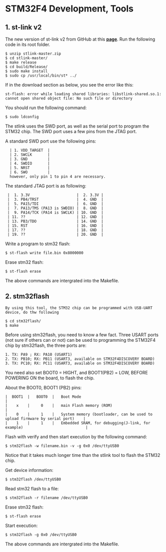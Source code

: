 # STM32F4  Development, Tools

## 1. st-link v2

The new version of st-link v2 from GitHub at this **[page](https://github.com/texane/stlink)**. Run the following code in its root folder.

	$ unzip stlink-master.zip
    $ cd stlink-master/
	$ make release
    $ cd build/Release/
    $ sudo make install
    $ sudo cp /usr/local/bin/st* ../

If in the download section as below, you see the error like this:

	st-flash: error while loading shared libraries: libstlink-shared.so.1: cannot open shared object file: No such file or directory

You should run the following command:

	$ sudo ldconfig


The stlink uses the SWD port, as well as the serial port to program the STM32 chip. The SWD port uses a few pins from the JTAG port.

A standard SWD port use the following pins:


      | 1. VDD_TARGET  |
      | 2. SWCLK       |
      | 3. GND         |
      | 4. SWDIO       |
      | 5. NRST        |
      | 6. SWO         |
      however, only pin 1 to pin 4 are necessary.

The standard JTAG port is as following:


     |  1. 3.3V                     |  2. 3.3V |
     |  3. PB4/TRST                 |  4. GND  |
     |  5. PA15/TDI                 |  6. GND  |
     |  7. PA13/TMS (PA13 is SWDIO) |  8. GND  |
     |  9. PA14/TCK (PA14 is SWCLK) | 10. GND  |
	 | 11. ??                       | 12. GND  |
     | 13. PB3/TDO                  | 14. GND  |
     | 15. RST                      | 16. GND  |
     | 17. ??                       | 18. GND  |
     | 19. ??                       | 20. GND  |

Write a program to stm32 flash:

	$ st-flash write file.bin 0x8000000

Erase stm32 flash:

	$ st-flash erase

The above commands are intergrated into the Makefile.

## 2. stm32flash
	By using this tool, the STM32 chip can be programmed with USB-UART device, do thw following

	$ cd stm32flash/
	$ make 
Before using stm32flash, you need to know a few fact. Three USART ports (not sure if others can or not) can be used to programming the STM32F4 chip by stm32flash, the three ports are:

	1. TX: PA9 ; RX: PA10 (USART1)
	2. TX: PB10; RX: PB11 (USART3, available on STM32F4DISCOVERY BOARD)
	3. TX: PC10; RX: PC11 (USART3, available on STM32F4DISCOVERY BOARD)

You need also set BOOT0 = HIGHT, and BOOT1(PB2) = LOW, BEFORE POWERING ON the board, to flash the chip.

About the BOOT0, BOOT1 (PB2) pins:

	|  BOOT1  |   BOOT0  |   Boot Mode                                                                    |
	|    x    |     0    |   main Flash memory (ROM)                                                      |
	|    0    |     1    |   System memory (bootloader, can be used to upload firmware by serial port)    |
	|    1    |     1    |   Embedded SRAM, for debugging(J-link, for example)                            |



Flash with verify and then start execution by the following command:

	$ stm32flash -w filename.bin -v -g 0x0 /dev/ttyUSB0

Notice that it takes much longer time than the stlink tool to flash the STM32 chip.

Get device information:

	$ stm32flash /dev/ttyUSB0

Read stm32 flash to a file:

	$ stm32flash -r filename /dev/ttyUSB0

Erase stm32 flash:

	$ st-flash erase

Start execution:

	$ stm32flash -g 0x0 /dev/ttyUSB0

The above commands are intergrated into the Makefile.



